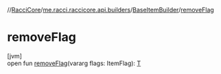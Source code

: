 //[RacciCore](../../../index.md)/[me.racci.raccicore.api.builders](../index.md)/[BaseItemBuilder](index.md)/[removeFlag](remove-flag.md)

# removeFlag

[jvm]\
open fun [removeFlag](remove-flag.md)(vararg flags: ItemFlag): [T](index.md)
